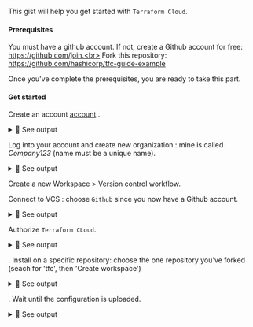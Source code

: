 This gist will help you get started with `Terraform Cloud`.

#### Prerequisites

You must have a github account. If not, create a Github account for free: https://github.com/join.<br>
Fork this repository: https://github.com/hashicorp/tfc-guide-example<br>

Once you've complete the prerequisites, you are ready to take this part.

#### Get started
Create an account [account](https://app.terraform.io/session)..<br>

<details>
<summary>🔵 See output</summary>
<p>
  
[![isaac-arnault-terraform-49.png](https://i.postimg.cc/5N4mkHdc/isaac-arnault-terraform-49.png)](https://postimg.cc/t7cPs44D)
  
</p>
</details>

Log into your account and create new organization : mine is called <i>Company123</i> (name must be a unique name).<br>

<details>
<summary>🔵 See output</summary>
<p>
  
[![compay123.jpg](https://i.postimg.cc/tTT0bfyN/compay123.jpg)](https://postimg.cc/5HZKqsXX)

</p>
</details>

Create a new Workspace > Version control workflow.<br>

Connect to VCS : choose `Github` since you now have a Github account.

<details>
<summary>🔵 See output</summary>
<p>
  
[![Screenshot-from-2020-09-12-15-34-57.jpg](https://i.postimg.cc/7hFjgZzK/Screenshot-from-2020-09-12-15-34-57.jpg)](https://postimg.cc/rR9hTcQ4)

</p>
</details>

Authorize `Terraform CLoud`.

<details>
<summary>🔵 See output</summary>
<p>
  
[![isaac-arnault-terraform-24.png](https://i.postimg.cc/DfRzCQdM/isaac-arnault-terraform-24.png)](https://postimg.cc/Z0FZndQ8)

</p>
</details>

. Install on a specific repository: choose the one repository you've forked (seach for 'tfc', then 'Create workspace')

<details>
<summary>🔵 See output</summary>
<p>
  
[![isaac-arnault-terraform-31.jpg](https://i.postimg.cc/T1jgdkTC/isaac-arnault-terraform-31.jpg)](https://postimg.cc/YL9h8zGW)

</p>
</details>

. Wait until the configuration is uploaded.<br>

<details>
<summary>🔵 See output</summary>
<p>
  
[![isaac-arnault-terraform-cloud.png](https://i.postimg.cc/L5pbXbFW/isaac-arnault-terraform-cloud.png)](https://postimg.cc/2b0w9T6d)

</p>
</details>

